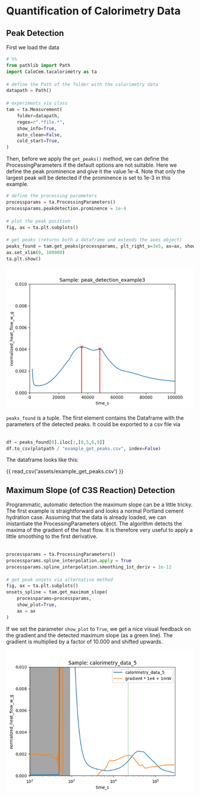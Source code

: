 # Quantification of Calorimetry Data

## Peak Detection

First we load the data

```python
# %%
from pathlib import Path
import CaloCem.tacalorimetry as ta

# define the Path of the folder with the calorimetry data
datapath = Path()

# experiments via class
tam = ta.Measurement(
    folder=datapath,
    regex=r".*file.*",
    show_info=True,
    auto_clean=False,
    cold_start=True,
)

```
Then, before we apply the `get_peaks()` method, we can define the ProcessingParameters if the default options are not suitable.
Here we define the peak prominence and give it the value 1e-4.
Note that only the largest peak will be detected if the prominence is set to 1e-3 in this example.

```python
# define the processing parameters
processparams = ta.ProcessingParameters()
processparams.peakdetection.prominence = 1e-4

# plot the peak position
fig, ax = ta.plt.subplots()

# get peaks (returns both a dataframe and extends the axes object)
peaks_found = tam.get_peaks(processparams, plt_right_s=3e5, ax=ax, show_plot=True)
ax.set_xlim(0, 100000)
ta.plt.show()

```
![Peak Detection](assets/example_get_peaks.png)

`peaks_found` is a tuple. 
The first element contains the Dataframe with the parameters of the detected peaks.
It could be exported to a csv file via

```python

df = peaks_found[0].iloc[:,[0,5,6,9]]
df.to_csv(plotpath / "example_get_peaks.csv", index=False)
```

The dataframe looks like this:

{{ read_csv('assets/example_get_peaks.csv') }}


## Maximum Slope (of C3S Reaction) Detection

Programmatic, automatic detection the maximum slope can be a little tricky.
The first example is straightforward and looks a normal Portland cement hydration case.
Assuming that the data is already loaded, we can inistantiate the ProcessingParameters object.
The algorithm detects the maxima of the gradient of the heat flow.
It is therefore very useful to apply a little smoothing to the first derivative.

```python

processparams = ta.ProcessingParameters()
processparams.spline_interpolation.apply = True
processparams.spline_interpolation.smoothing_1st_deriv = 1e-12

# get peak onsets via alternative method
fig, ax = ta.plt.subplots()
onsets_spline = tam.get_maximum_slope(
    processparams=processparams,
    show_plot=True,
    ax = ax
)
```
If we set the parameter `show_plot` to `True`, we get a nice visual feedback on the gradient and the detected maximum slope (as a green line).
The gradient is multiplied by a factor of 10.000 and shifted upwards.

![Max Slope Detection](assets/example_detect_maximum_slope.png)